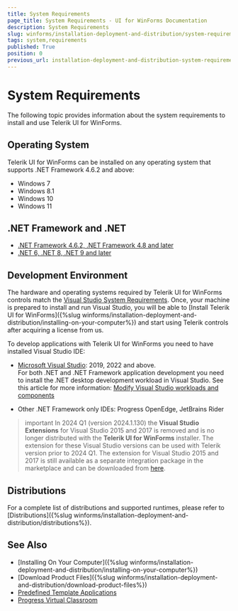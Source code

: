 ```yaml
---
title: System Requirements
page_title: System Requirements - UI for WinForms Documentation
description: System Requirements
slug: winforms/installation-deployment-and-distribution/system-requirements
tags: system,requirements
published: True
position: 0
previous_url: installation-deployment-and-distribution-system-requirements
---
```


# System Requirements

The following topic provides information about the system requirements to install and use Telerik UI for WinForms.

## Operating System

Telerik UI for WinForms can be installed on any operating system that supports .NET Framework 4.6.2 and above:

- Windows 7 
- Windows 8.1 
- Windows 10 
- Windows 11 

## .NET Framework and .NET  

- [.NET Framework 4.6.2, .NET Framework 4.8 and later](https://learn.microsoft.com/en-us/dotnet/framework/get-started/system-requirements) 
- [.NET 6, .NET 8, .NET 9 and later](https://github.com/dotnet/core/blob/main/os-lifecycle-policy.md) 

## Development Environment

The hardware and operating systems required by Telerik UI for WinForms controls match the [Visual Studio System Requirements](https://learn.microsoft.com/en-us/visualstudio/releases/2022/system-requirements). Once, your machine is prepared to install and run Visual Studio, you will be able to [Install Telerik UI for WinForms]({%slug winforms/installation-deployment-and-distribution/installing-on-your-computer%}) and start using Telerik controls after acquiring a license from us.

To develop applications with Telerik UI for WinForms you need to have installed Visual Studio IDE:

* [Microsoft Visual Studio](https://visualstudio.microsoft.com/downloads/): 2019, 2022 and above.      
    For both .NET and .NET Framework application development you need to install the .NET desktop development workload in Visual Studio. See this article for more information: [Modify Visual Studio workloads and components](https://learn.microsoft.com/en-us/visualstudio/install/modify-visual-studio?view=vs-2019)

* Other .NET Framework only IDEs: Progress OpenEdge, JetBrains Rider   

>important In 2024 Q1 (version 2024.1.130) the __Visual Studio Extensions__ for Visual Studio 2015 and 2017 is removed and is no longer distributed with the __Telerik UI for WinForms__ installer. The extension for these Visual Studio versions can be used with Telerik version prior to 2024 Q1. The extension for Visual Studio 2015 and 2017 is still available as a separate integration package in the marketplace and can be downloaded from [here](https://marketplace.visualstudio.com/items?itemName=TelerikInc.ProgressWinFormsVSExtensions). 
	
## Distributions

For a complete list of distributions and supported runtimes, please refer to [Distributions]({%slug winforms/installation-deployment-and-distribution/distributions%}).

## See Also

* [Installing On Your Computer]({%slug winforms/installation-deployment-and-distribution/installing-on-your-computer%})
* [Download Product Files]({%slug winforms/installation-deployment-and-distribution/download-product-files%})
* [Predefined Template Applications](https://www.telerik.com/winforms/winforms-guide)
* [Progress Virtual Classroom](https://www.telerik.com/account/support/virtual-classroom)  
